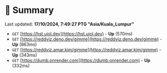 # 📖 Summary
Last updated: **17/10/2024, 7:49:27 PTG "Asia/Kuala_Lumpur"**

- `GET` [https://hst.ujol.dev](https://hst.ujol.dev) - **Up** (570ms)
- `GET` [https://reddviz.deno.dev/gimme](https://reddviz.deno.dev/gimme) - **Up** (863ms)
- `GET` [https://reddviz.amar.kim/gimme](https://reddviz.amar.kim/gimme) - **Up** (343ms)
- `GET` [https://dumb.onrender.com](https://dumb.onrender.com) - **Up** (332ms)
